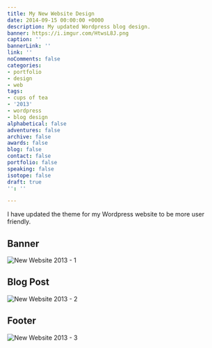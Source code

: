 ```yaml
---
title: My New Website Design
date: 2014-09-15 00:00:00 +0000
description: My updated Wordpress blog design.
banner: https://i.imgur.com/HtwsL8J.png
caption: ''
bannerLink: ''
link: ''
noComments: false
categories:
- portfolio
- design
- web
tags:
- cups of tea
- '2013'
- wordpress
- blog design
alphabetical: false
adventures: false
archive: false
awards: false
blog: false
contact: false
portfolio: false
speaking: false
isotope: false
draft: true
'': ''

---
```

I have updated the theme for my Wordpress website to be more user friendly.

## Banner

![New Website 2013 - 1](https://i.imgur.com/HtwsL8J.png)

## Blog Post

![New Website 2013 - 2](https://i.imgur.com/PMiW72s.png)

## Footer

![New Website 2013 - 3](https://i.imgur.com/K6N0lOi.png)